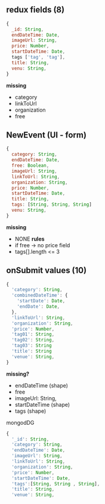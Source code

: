 ## redux fields (8)
```js
{
  _id: String,
  endDateTime: Date,
  imageUrl: String,
  price: Number,
  startDateTime: Date,
  tags ['tag', 'tag'],
  title: String,
  venu: String,
}
```
**missing**
- category
- linkToUrl
- organization
- free

## NewEvent (UI - form)
```js
{
  category: String,
  endDateTime: Date,
  free: Boolean,
  imageUrl: String,
  linkToUrl: String,
  organization: String,
  price: Number,
  startDateTime: Date,
  title: String,
  tags: [String, String, String]
  venu: String,
}
```
**missing**
- NONE
**rules**
- if free -> no price field
- tags[].length <= 3


## onSubmit values (10)
```js
{
  'category': String,
  'combinedDateTime': {
    'startDate': Date,
    'endDate': Date,
  },
  'linkToUrl': String,
  'organization': String,
  'price': Number,
  'tag01': String,
  'tag02': String,
  'tag03': String
  'title': String
  'venue': String,
}
```
**missing?**
- endDateTime (shape)
- free
- imageUrl: String,
- startDateTime (shape)
- tags (shape)

mongodDG
```js
{
  '_id': String,
  'category': String,
  'endDateTime': Date,
  'imageUrl': String,
  'linkToUrl': String,
  'organization': String,
  'price': Number,
  'startDateTime': Date,
  'tags':[String, String , String],
  'title': String,
  'venue': String,
```
